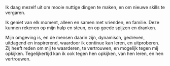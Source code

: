 Ik daag mezelf uit om mooie nuttige dingen te maken, en om nieuwe skills te vergaren. 

Ik geniet van elk moment,
alleen en samen met vrienden,
en familie. 
Deze kunnen rekenen op mijn hulp en steun,
en op goede spijzen en dranken.

Mijn omgeving is,
en de mensen daarin zijn,
dynamisch, gedreven,
uitdagend en inspirerend,
waardoor ik continue kan leren,
en uitproberen. 
Zij heeft reden om mij te waarderen,
te vertrouwen, 
en mogelijk tegen mij opkijken.
Tegelijkertijd kan ik ook tegen hen opkijken,
van hen leren, 
en hen vertrouwen.


